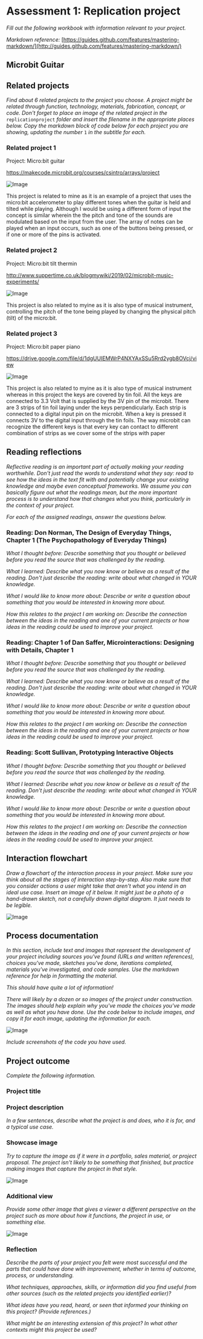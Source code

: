 # Assessment 1: Replication project

*Fill out the following workbook with information relevant to your project.*

*Markdown reference:* [https://guides.github.com/features/mastering-markdown/](http://guides.github.com/features/mastering-markdown/)

## Microbit Guitar ##

## Related projects ##
*Find about 6 related projects to the project you choose. A project might be related through  function, technology, materials, fabrication, concept, or code. Don't forget to place an image of the related project in the* `replicationproject` *folder and insert the filename in the appropriate places below. Copy the markdown block of code below for each project you are showing, updating the number* `1` *in the subtitle for each.*

### Related project 1 ###
Project: Micro:bit guitar

https://makecode.microbit.org/courses/csintro/arrays/project

![Image](https://pxt.azureedge.net/blob/a9d374a286c0f544dee4d366cbb31409806fdd1f/static/courses/csintro/arrays/microbit-guitar.png)

This project is related to mine as it is an example of a project that uses the micro:bit accelerometer to play different tones when the guitar is held and tilted while playing. Although I would be using a different form of input the concept is similar wherein the the pitch and tone of the sounds are modulated based on the input from the user. The array of notes can be played when an input occurs, such as one of the buttons being pressed, or if one or more of the pins is activated.

### Related project 2 ###
Project: Micro:bit tilt thermin

http://www.suppertime.co.uk/blogmywiki/2019/02/microbit-music-experiments/

![Image](https://i.ytimg.com/vi/oFTcXJISoH4/maxresdefault.jpg)

This project is also related to myine as it is also type of musical instrument, controlling the pitch of the tone being played by changing the physical pitch (tilt) of the micro:bit.

### Related project 3 ###
Project: Micro:bit paper piano

https://drive.google.com/file/d/1dgUUIEMWrP4NXYAxSSu5Rrd2ygb8OVcj/view

![Image](https://i.pinimg.com/originals/3e/18/49/3e1849fee14e298666b287468ab5feb1.jpg)

This project is also related to myine as it is also type of musical instrument whereas in this project the keys are covered by tin foil. All the keys are connected to 3.3 Volt that is supplied by the 3V pin of the microbit. There are 3 strips of tin foil laying under the keys perpendicularly. Each strip is connected to a digital input pin on the microbit. When a key is pressed it connects 3V to the digital input through the tin foils. The way microbit can recognize the different keys is that every key can
contact to different combination of strips as we cover some of the strips with paper


## Reading reflections ##
*Reflective reading is an important part of actually making your reading worthwhile. Don't just read the words to understand what they say: read to see how the ideas in the text fit with and potentially change your existing knowledge and maybe even conceptual frameworks. We assume you can basically figure out what the readings mean, but the more important process is to understand how that changes what you think, particularly in the context of your project.*

*For each of the assigned readings, answer the questions below.*

### Reading: Don Norman, The Design of Everyday Things, Chapter 1 (The Psychopathology of Everyday Things) ###

*What I thought before: Describe something that you thought or believed before you read the source that was challenged by the reading.*

*What I learned: Describe what you now know or believe as a result of the reading. Don't just describe the reading: write about what changed in YOUR knowledge.*

*What I would like to know more about: Describe or write a question about something that you would be interested in knowing more about.*

*How this relates to the project I am working on: Describe the connection between the ideas in the reading and one of your current projects or how ideas in the reading could be used to improve your project.*

### Reading: Chapter 1 of Dan Saffer, Microinteractions: Designing with Details, Chapter 1 ###

*What I thought before: Describe something that you thought or believed before you read the source that was challenged by the reading.*

*What I learned: Describe what you now know or believe as a result of the reading. Don't just describe the reading: write about what changed in YOUR knowledge.*

*What I would like to know more about: Describe or write a question about something that you would be interested in knowing more about.*

*How this relates to the project I am working on: Describe the connection between the ideas in the reading and one of your current projects or how ideas in the reading could be used to improve your project.*

### Reading: Scott Sullivan, Prototyping Interactive Objects ###

*What I thought before: Describe something that you thought or believed before you read the source that was challenged by the reading.*

*What I learned: Describe what you now know or believe as a result of the reading. Don't just describe the reading: write about what changed in YOUR knowledge.*

*What I would like to know more about: Describe or write a question about something that you would be interested in knowing more about.*

*How this relates to the project I am working on: Describe the connection between the ideas in the reading and one of your current projects or how ideas in the reading could be used to improve your project.*


## Interaction flowchart ##
*Draw a flowchart of the interaction process in your project. Make sure you think about all the stages of interaction step-by-step. Also make sure that you consider actions a user might take that aren't what you intend in an ideal use case. Insert an image of it below. It might just be a photo of a hand-drawn sketch, not a carefully drawn digital diagram. It just needs to be legible.*

![Image](missingimage.png)

## Process documentation

*In this section, include text and images that represent the development of your project including sources you've found (URLs and written references), choices you've made, sketches you've done, iterations completed, materials you've investigated, and code samples. Use the markdown reference for help in formatting the material.*

*This should have quite a lot of information!*

*There will likely by a dozen or so images of the project under construction. The images should help explain why you've made the choices you've made as well as what you have done. Use the code below to include images, and copy it for each image, updating the information for each.*

![Image](missingimage.png)

*Include screenshots of the code you have used.*

## Project outcome ##

*Complete the following information.*

### Project title ###

### Project description ###

*In a few sentences, describe what the project is and does, who it is for, and a typical use case.*

### Showcase image ###

*Try to capture the image as if it were in a portfolio, sales material, or project proposal. The project isn't likely to be something that finished, but practice making images that capture the project in that style.*

![Image](missingimage.png)

### Additional view ###

*Provide some other image that gives a viewer a different perspective on the project such as more about how it functions, the project in use, or something else.*

![Image](missingimage.png)

### Reflection ###

*Describe the parts of your project you felt were most successful and the parts that could have done with improvement, whether in terms of outcome, process, or understanding.*


*What techniques, approaches, skills, or information did you find useful from other sources (such as the related projects you identified earlier)?*


*What ideas have you read, heard, or seen that informed your thinking on this project? (Provide references.)*


*What might be an interesting extension of this project? In what other contexts might this project be used?*
